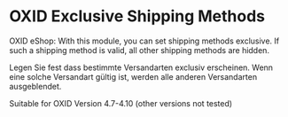 ﻿OXID Exclusive Shipping Methods
===============================

OXID eShop: With this module, you can set shipping methods exclusive. If such a shipping method is valid, all other shipping methods are hidden.

Legen Sie fest dass bestimmte Versandarten exclusiv erscheinen. Wenn eine solche Versandart gültig ist, werden alle anderen Versandarten ausgeblendet.

Suitable for OXID Version 4.7-4.10 (other versions not tested)